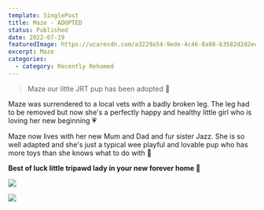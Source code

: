 ```yaml
---
template: SinglePost
title: Maze - ADOPTED
status: Published
date: 2022-07-19
featuredImage: https://ucarecdn.com/a3229a54-9ede-4c46-8a98-b3582d2d2ec4/-/crop/1284x1077/0,896/-/preview/
excerpt: Maze
categories:
  - category: Recently Rehomed
---
```

> Maze our little JRT pup has been adopted 🤗


Maze was surrendered to a local vets with a badly broken leg. The leg had to be removed but now she's a perfectly happy and healthy little girl who is loving her new beginning 💗


Maze now lives with her new Mum and Dad and fur sister Jazz. She is so well adapted and she's just a typical wee playful and lovable pup who has more toys than she knows what to do with 🧸


**Best of luck little tripawd lady in your new forever home 🏡**




![](https://ucarecdn.com/6ac07f4a-db87-49f8-8bfb-85ea9f629d90/)

![](https://ucarecdn.com/ce882edf-5c35-432a-b6ac-59c60dc9f2d1/)